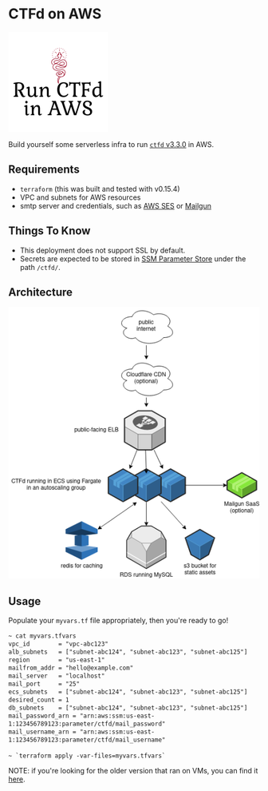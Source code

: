 # CTFd on AWS

![CTFd on AWS](image/project-logo.png)


Build yourself some serverless infra to run [`ctfd` v3.3.0](https://github.com/CTFd/CTFd/releases/tag/3.3.0) in AWS.

## Requirements
- `terraform` (this was built and tested with v0.15.4)
- VPC and subnets for AWS resources
- smtp server and credentials, such as [AWS SES](https://docs.aws.amazon.com/ses/latest/DeveloperGuide/send-email-smtp.html) or [Mailgun](https://www.mailgun.com/)

## Things To Know
- This deployment does not support SSL by default. 
- Secrets are expected to be stored in [SSM Parameter Store](https://docs.aws.amazon.com/systems-manager/latest/userguide/systems-manager-parameter-store.html) under the path `/ctfd/`.

## Architecture

![architecture-diagram](image/CTFd-architecture.png)

## Usage
Populate your `myvars.tf` file appropriately, then you're ready to go!
```
~ cat myvars.tfvars
vpc_id        = "vpc-abc123"
alb_subnets   = ["subnet-abc124", "subnet-abc123", "subnet-abc125"]
region        = "us-east-1"
mailfrom_addr = "hello@example.com"
mail_server   = "localhost"
mail_port     = "25"
ecs_subnets   = ["subnet-abc124", "subnet-abc123", "subnet-abc125"] 
desired_count = 1
db_subnets    = ["subnet-abc124", "subnet-abc123", "subnet-abc125"]
mail_password_arn = "arn:aws:ssm:us-east-1:123456789123:parameter/ctfd/mail_password"
mail_username_arn = "arn:aws:ssm:us-east-1:123456789123:parameter/ctfd/mail_username"

~ `terraform apply -var-files=myvars.tfvars`
```


NOTE: if you're looking for the older version that ran on VMs, you can find it [here](https://github.com/maxdotdotg/ctfd-infra/tree/ctfd-v2.5.0).
